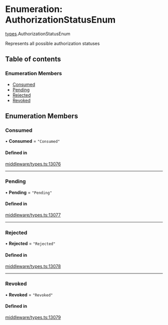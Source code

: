 # Enumeration: AuthorizationStatusEnum

[types](../wiki/types).AuthorizationStatusEnum

Represents all possible authorization statuses

## Table of contents

### Enumeration Members

- [Consumed](../wiki/types.AuthorizationStatusEnum#consumed)
- [Pending](../wiki/types.AuthorizationStatusEnum#pending)
- [Rejected](../wiki/types.AuthorizationStatusEnum#rejected)
- [Revoked](../wiki/types.AuthorizationStatusEnum#revoked)

## Enumeration Members

### Consumed

• **Consumed** = ``"Consumed"``

#### Defined in

[middleware/types.ts:13076](https://github.com/PolymeshAssociation/polymesh-sdk/blob/9a8715021/src/middleware/types.ts#L13076)

___

### Pending

• **Pending** = ``"Pending"``

#### Defined in

[middleware/types.ts:13077](https://github.com/PolymeshAssociation/polymesh-sdk/blob/9a8715021/src/middleware/types.ts#L13077)

___

### Rejected

• **Rejected** = ``"Rejected"``

#### Defined in

[middleware/types.ts:13078](https://github.com/PolymeshAssociation/polymesh-sdk/blob/9a8715021/src/middleware/types.ts#L13078)

___

### Revoked

• **Revoked** = ``"Revoked"``

#### Defined in

[middleware/types.ts:13079](https://github.com/PolymeshAssociation/polymesh-sdk/blob/9a8715021/src/middleware/types.ts#L13079)
